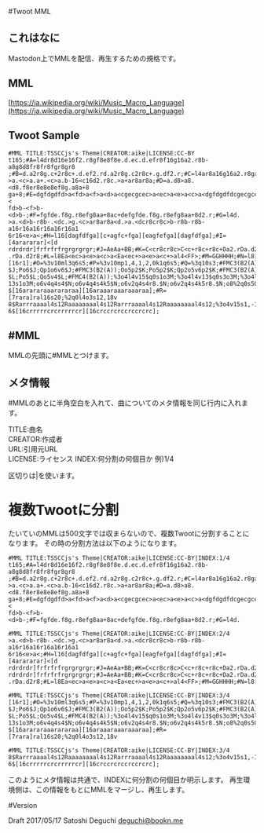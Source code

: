 #Twoot MML

## これはなに

Mastodon上でMMLを配信、再生するための規格です。

## MML

[https://ja.wikipedia.org/wiki/Music_Macro_Language](https://ja.wikipedia.org/wiki/Music_Macro_Language)

## Twoot Sample
    
    #MML TITLE:TSSCCjs's Theme|CREATOR:aike|LICENSE:CC-BY
    t165;#A=l4dr8d16e16f2.r8gf8e8f8e.d.ec.d.efr8f16g16a2.r8b-a8g8d8fr8fr8fgr8gr8
    ;#B=d.a2r8g.c+2r8c+.d.ef2.rd.a2r8g.c2r8c+.g.df2.r;#C=l4ar8a16g16a2.r8ga<d8c.
    >a.<c>a.a+.<c>a.b-16<c16d2.r8c.>a+ar8ar8a;#D=a.d8>a8.<d8.f8er8e8e8ef8g.a8a+8
    ga+8;#E=dgfdgdfd>a<fd>a<f>a<d>a<cgecgcec>a<ec>a<e>a<c>a<dgfdgdfdcgecgcec>b-<
    fd>b-<f>b-<d>b-;#F=fgfde.f8g.r8efg8aa+8ac+defgfde.f8g.r8efg8aa+8d2.r;#G=l4d.
    >a.<d>b-r8b-.<dc.>g.<c>ar8ar8a<d.>a.<dcr8cr8c>b-r8b-r8b-a16r16a16r16a16r16a1
    6r16<e>a<;#H=l16[dagfdfga][c+agfc+fga][eagfefga][dagfdfga];#I=[4arararar]<[d
    rdrdrdr]frfrfrfrgrgrgrgr;#J=AeAa+BB;#K=C<cr8cr8c>C<c+r8c+r8c+Da2.rDa.d2r8Da2
    .rDa.d2r8;#L=l8Ea<ec>a<e>a<c>a<Ea<ec+>a<e>a<c+>al4<FF>;#M=GGHHHH;#N=l8[8r1]I
    [16r1];#O=%3v10ml3q6s5;#P=%3v10mp1,4,1,2,0k1q6s5;#Q=%3q10s3;#FMC3(B2(A));Oo6
    $J;Po6$J;Qp1o6v6$J;#FMC3(B2(A));Oo5p2$K;Po5p2$K;Qp2o5v6p2$K;#FMC3(B2(A));Oo5
    $L;Po5$L;Qo5v4$L;#FMC4(B2(A));%3o4l4v15$q0s1o3M;%3o4l4v13$q0s3o3M;%3o4l4v4$q
    13s1o3M;o6v4q4s4$N;o6v4q4s4k5$N;o6v2q4s4r8.$N;o6v2q4s4k5r8.$N;o8%2q0s50l16v8
    $[16arararaaarararaa][16araaaraaaraaaraa];#R=[7rara]ral16s20;%2q0l4o3s12,18v
    8$Rarrraaaal4s12Raaaaaaaal4s12Rarrraaaal4s12Raaaaaaaal4s12;%3o4v15s1,-15q1l1
    6$[16crrrrrcrcrrrrrcr][16crccrcrccrccrcrc];


## \#MML

MMLの先頭に#MMLとつけます。

## メタ情報

\#MMLのあとに半角空白を入れて、曲についてのメタ情報を同じ行内に入れます。

TITLE:曲名  
CREATOR:作成者  
URL:引用元URL  
LICENSE:ライセンス
INDEX:何分割の何個目か 例)1/4

区切りは|を使います。

# 複数Twootに分割

たいていのMMLは500文字では収まらないので、複数Twootに分割することになります。
その時の分割方法は以下のようになります。

    #MML TITLE:TSSCCjs's Theme|CREATOR:aike|LICENSE:CC-BY|INDEX:1/4
    t165;#A=l4dr8d16e16f2.r8gf8e8f8e.d.ec.d.efr8f16g16a2.r8b-a8g8d8fr8fr8fgr8gr8
    ;#B=d.a2r8g.c+2r8c+.d.ef2.rd.a2r8g.c2r8c+.g.df2.r;#C=l4ar8a16g16a2.r8ga<d8c.
    >a.<c>a.a+.<c>a.b-16<c16d2.r8c.>a+ar8ar8a;#D=a.d8>a8.<d8.f8er8e8e8ef8g.a8a+8
    ga+8;#E=dgfdgdfd>a<fd>a<f>a<d>a<cgecgcec>a<ec>a<e>a<c>a<dgfdgdfdcgecgcec>b-<
    fd>b-<f>b-<d>b-;#F=fgfde.f8g.r8efg8aa+8ac+defgfde.f8g.r8efg8aa+8d2.r;#G=l4d.

    #MML TITLE:TSSCCjs's Theme|CREATOR:aike|LICENSE:CC-BY|INDEX:2/4
    >a.<d>b-r8b-.<dc.>g.<c>ar8ar8a<d.>a.<dcr8cr8c>b-r8b-r8b-a16r16a16r16a16r16a1
    6r16<e>a<;#H=l16[dagfdfga][c+agfc+fga][eagfefga][dagfdfga];#I=[4arararar]<[d
    rdrdrdr]frfrfrfrgrgrgrgr;#J=AeAa+BB;#K=C<cr8cr8c>C<c+r8c+r8c+Da2.rDa.d2r8Da2
    rdrdrdr]frfrfrfrgrgrgrgr;#J=AeAa+BB;#K=C<cr8cr8c>C<c+r8c+r8c+Da2.rDa.d2r8Da2
    .rDa.d2r8;#L=l8Ea<ec>a<e>a<c>a<Ea<ec+>a<e>a<c+>al4<FF>;#M=GGHHHH;#N=l8[8r1]I

    #MML TITLE:TSSCCjs's Theme|CREATOR:aike|LICENSE:CC-BY|INDEX:3/4
    [16r1];#O=%3v10ml3q6s5;#P=%3v10mp1,4,1,2,0k1q6s5;#Q=%3q10s3;#FMC3(B2(A));Oo6
    $J;Po6$J;Qp1o6v6$J;#FMC3(B2(A));Oo5p2$K;Po5p2$K;Qp2o5v6p2$K;#FMC3(B2(A));Oo5
    $L;Po5$L;Qo5v4$L;#FMC4(B2(A));%3o4l4v15$q0s1o3M;%3o4l4v13$q0s3o3M;%3o4l4v4$q
    13s1o3M;o6v4q4s4$N;o6v4q4s4k5$N;o6v2q4s4r8.$N;o6v2q4s4k5r8.$N;o8%2q0s50l16v8
    $[16arararaaarararaa][16araaaraaaraaaraa];#R=[7rara]ral16s20;%2q0l4o3s12,18v

    #MML TITLE:TSSCCjs's Theme|CREATOR:aike|LICENSE:CC-BY|INDEX:3/4
    8$Rarrraaaal4s12Raaaaaaaal4s12Rarrraaaal4s12Raaaaaaaal4s12;%3o4v15s1,-15q1l1
    6$[16crrrrrcrcrrrrrcr][16crccrcrccrccrcrc];

このようにメタ情報は共通で、INDEXに何分割の何個目か明示します。
再生環境側は、この情報をもとにMMLをマージし、再生します。

#Version

Draft 2017/05/17 Satoshi Deguchi deguchi@bookn.me